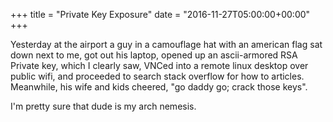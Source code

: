 +++
title = "Private Key Exposure"
date = "2016-11-27T05:00:00+00:00"
+++

Yesterday at the airport a guy in a camouflage hat with an american flag sat down next to me, got out his laptop, opened up an ascii-armored RSA Private key, which I clearly saw, VNCed into a remote linux desktop over public wifi, and proceeded to search stack overflow for how to articles. Meanwhile, his wife and kids cheered, "go daddy go; crack those keys".

I'm pretty sure that dude is my arch nemesis.
			